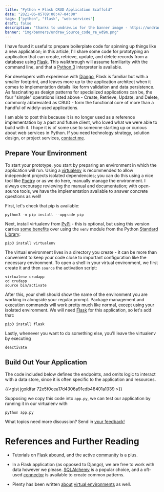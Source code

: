```yaml
---
title: "Python + Flask CRUD Application Scaffold"
date: "2021-06-05T09:00:47-04:00"
tags: ["python", "flask", "web-services"]
draft: false
description: "thanks to undraw.io for the banner image - https://undraw.co/illustrations"
banner: "img/banners/undraw_Source_code_re_wd9m.png"
---
```


I have found it useful to prepare boilerplate code for spinning up things like a new application; in this article, I'll share some code for prototyping an application that can create, retrieve, update, and delete records from a database using [Flask](https://flask.palletsprojects.com/en/2.0.x/).
This walkthrough will assume familiarity with the command line, and that a [Python 3](https://www.python.org/) interpreter is available.

For developers with experience with [Django](https://www.djangoproject.com), Flask is familiar but with a smaller footprint, and leaves more up to the application architect when it comes to implementation details like form validation and data persistence.
As fascinating as design patterns for specialized applications can be, the four "simple" operations listed above - Create, Retrieve, Update, and Delete, commonly abbreviated as CRUD - form the functional core of more than a handful of widely-used applications.

I am able to post this because it is no longer used as a reference implementation by a past and future client, who loved what we were able to build with it.
I hope it is of some use to someone starting up or curious about web services in Python.
If you need technology strategy, solution design, or project services, [contact me](mailto:jgoldfar@gmail.com).

## Prepare Your Environment

To start your prototype, you start by preparing an environment in which the application will run.
Using a [virtualenv](https://virtualenv.pypa.io/en/latest/) is recommended to allow independent projects isolated dependencies; you can do this using a nice tool like [Poetry](https://python-poetry.org/docs/basic-usage/) or as we do here, manually manage the environment.
I always encourage reviewing the manual and documentation; with open-source tools, we have the implementation available to answer concrete questions as well!

First, let's check that pip is available:

```shell
python3 -m pip install --upgrade pip
```

Next, install virtualenv from [PyPi](http://pypi.org) - this is optional, but using this version carries [some benefits](https://virtualenv.pypa.io/en/latest/) over using the `venv` module from the Python [Standard Library](https://docs.python.org/3/library/):

```shell
pip3 install virtualenv
```

The virtual environment lives in a directory you create - it can be more than convenient to keep your code close to important configuration like the necessary environment.
To open a shell in your virtual environment, we first create it and then `source` the activation script:

```shell
virtualenv crudapp
cd crudapp
source bin/activate
```

After this, your shell should show the name of the environment you are working in alongside your regular prompt.
Package management and execution commands will work pretty much like normal, except using your isolated environment.
We will need [Flask](https://flask.palletsprojects.com/en/2.0.x/) for this application, so let's add that:

```shell
pip3 install flask
```

Lastly, whenever you want to do something else, you'll leave the virtualenv by executing

```shell
deactivate
```


## Build Out Your Application
The code included below defines the endpoints, and omits logic to interact with a data store, since it is often specific to the application and resources.

{{<gist jgoldfar 72e5f0cea17d4306a91edb48401a1039 >}}

Supposing we copy this code into `app.py`, we can test our application by running it in our virtualenv with

```shell
python app.py
```

What topics need more discussion?
Send in [your feedback!](/contact)

# References and Further Reading

- Tutorials on [Flask](https://flask.palletsprojects.com/en/2.0.x/quickstart/#variable-rules) [abound](https://programminghistorian.org/en/lessons/creating-apis-with-python-and-flask), and the active [community](https://stackoverflow.com/questions/24892035/how-can-i-get-the-named-parameters-from-a-url-using-flask) is a plus.

- In a Flask application (as opposed to Django), we are free to work with data however we please. [SQLAlchemy](https://docs.sqlalchemy.org/) is a popular choice, and a oft-used [connector](https://flask-sqlalchemy.palletsprojects.com/) is available to create common patterns.

- Plenty has been written [about](https://virtualenv.pypa.io/en/latest/user_guide.html) [virtual environments](https://help.dreamhost.com/hc/en-us/articles/115000695551-Installing-and-using-virtualenv-with-Python-3) as well.

